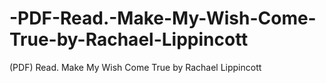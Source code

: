 # -PDF-Read.-Make-My-Wish-Come-True-by-Rachael-Lippincott
(PDF) Read. Make My Wish Come True by Rachael Lippincott

